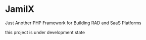 # JamilX
Just Another PHP Framework for Building  RAD and SaaS Platforms

this project is under development state